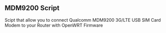 ## MDM9200 Script
Scipt that allow you to connect Qualcomm MDM9200 3G/LTE USB SIM Card Modem to your Router with OpenWRT Firmware
